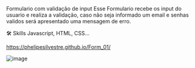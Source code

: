 Formulario com validação de input
Esse Formulario recebe os input do usuario e realiza a validação, caso não seja informado um email e senhas validos será apresentado uma mensagem de erro.

🛠 Skills
Javascript, HTML, CSS...

https://phelipesilvestre.github.io/Form_01/

![image](https://github.com/PhelipeSilvestre/Form_01/assets/99892687/f5224af3-c3ed-438c-8019-cea6ebe52c98)
